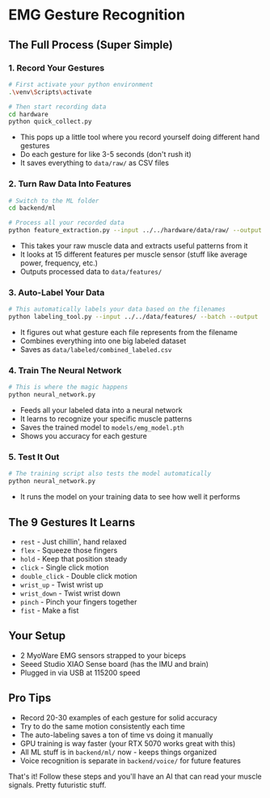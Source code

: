 # EMG Gesture Recognition

## The Full Process (Super Simple)

### 1. Record Your Gestures
```bash
# First activate your python environment
.\venv\Scripts\activate

# Then start recording data
cd hardware
python quick_collect.py
```
- This pops up a little tool where you record yourself doing different hand gestures
- Do each gesture for like 3-5 seconds (don't rush it)
- It saves everything to `data/raw/` as CSV files

### 2. Turn Raw Data Into Features
```bash
# Switch to the ML folder
cd backend/ml

# Process all your recorded data
python feature_extraction.py --input ../../hardware/data/raw/ --output ../../data/features/
```
- This takes your raw muscle data and extracts useful patterns from it
- It looks at 15 different features per muscle sensor (stuff like average power, frequency, etc.)
- Outputs processed data to `data/features/`

### 3. Auto-Label Your Data
```bash
# This automatically labels your data based on the filenames
python labeling_tool.py --input ../../data/features/ --batch --output ../../data/labeled/combined_labeled.csv
```
- It figures out what gesture each file represents from the filename
- Combines everything into one big labeled dataset
- Saves as `data/labeled/combined_labeled.csv`

### 4. Train The Neural Network
```bash
# This is where the magic happens
python neural_network.py
```
- Feeds all your labeled data into a neural network
- It learns to recognize your specific muscle patterns
- Saves the trained model to `models/emg_model.pth`
- Shows you accuracy for each gesture

### 5. Test It Out
```bash
# The training script also tests the model automatically
python neural_network.py
```
- It runs the model on your training data to see how well it performs
## The 9 Gestures It Learns
- `rest` - Just chillin', hand relaxed
- `flex` - Squeeze those fingers
- `hold` - Keep that position steady
- `click` - Single click motion
- `double_click` - Double click motion
- `wrist_up` - Twist wrist up
- `wrist_down` - Twist wrist down
- `pinch` - Pinch your fingers together
- `fist` - Make a fist

## Your Setup
- 2 MyoWare EMG sensors strapped to your biceps
- Seeed Studio XIAO Sense board (has the IMU and brain)
- Plugged in via USB at 115200 speed

## Pro Tips
- Record 20-30 examples of each gesture for solid accuracy
- Try to do the same motion consistently each time
- The auto-labeling saves a ton of time vs doing it manually
- GPU training is way faster (your RTX 5070 works great with this)
- All ML stuff is in `backend/ml/` now - keeps things organized
- Voice recognition is separate in `backend/voice/` for future features

That's it! Follow these steps and you'll have an AI that can read your muscle signals. Pretty futuristic stuff.



